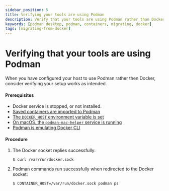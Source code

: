 ```yaml
---
sidebar_position: 5
title: Verifying your tools are using Podman
description: Verify that your tools are using Podman rather than Docker.
keywords: [podman desktop, podman, containers, migrating, docker]
tags: [migrating-from-docker]
---
```


# Verifying that your tools are using Podman

When you have configured your host to use Podman rather then Docker, consider verifying your setup works as intended.

#### Prerequisites

* Docker service is stopped, or not installed.
* [Saved containers are imported to Podman](importing-saved-containers)
* [The `DOCKER_HOST` environment variable is set](using-the-docker_host-environment-variable)
* [On macOS, the `podman-mac-helper` service is running](using-podman-mac-helper)
* [Podman is emulating Docker CLI](emulating-docker-cli-with-podman)

#### Procedure

1. The Docker socket replies successfully:

    ```shell-session
    $ curl /var/run/docker.sock
    ```

2. Podman commands run successfully when redirected to the Docker socket:

    ```shell-session
    $ CONTAINER_HOST=/var/run/docker.sock podman ps
    ```

